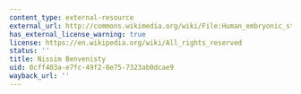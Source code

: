 ```yaml
---
content_type: external-resource
external_url: http://commons.wikimedia.org/wiki/File:Human_embryonic_stem_cells.png
has_external_license_warning: true
license: https://en.wikipedia.org/wiki/All_rights_reserved
status: ''
title: Nissim Benvenisty
uid: 0cff403a-e7fc-49f2-8e75-7323ab0dcae9
wayback_url: ''
---
```

